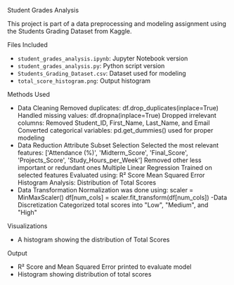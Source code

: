 Student Grades Analysis

This project is part of a data preprocessing and modeling assignment using the Students Grading Dataset from Kaggle.

Files Included
- `student_grades_analysis.ipynb`: Jupyter Notebook version
- `student_grades_analysis.py`: Python script version
- `Students_Grading_Dataset.csv`: Dataset used for modeling
- `total_score_histogram.png`: Output histogram

Methods Used
- Data Cleaning
  Removed duplicates: df.drop_duplicates(inplace=True)
  Handled missing values: df.dropna(inplace=True)
  Dropped irrelevant columns: Removed Student_ID, First_Name, Last_Name, and Email
  Converted categorical variables: pd.get_dummies() used for proper modeling
- Data Reduction
  Attribute Subset Selection
    Selected the most relevant features:
    ['Attendance (%)', 'Midterm_Score', 'Final_Score', 'Projects_Score', 'Study_Hours_per_Week']
    Removed other less important or redundant ones
  Multiple Linear Regression
    Trained on selected features
    Evaluated using:
    R² Score
    Mean Squared Error
  Histogram Analysis: Distribution of Total Scores
- Data Transformation
  Normalization was done using:
  scaler = MinMaxScaler()
  df[num_cols] = scaler.fit_transform(df[num_cols])
-Data Discretization
  Categorized total scores into "Low", "Medium", and "High"

Visualizations
- A histogram showing the distribution of Total Scores

  
Output
- R² Score and Mean Squared Error printed to evaluate model
- Histogram showing distribution of total scores
